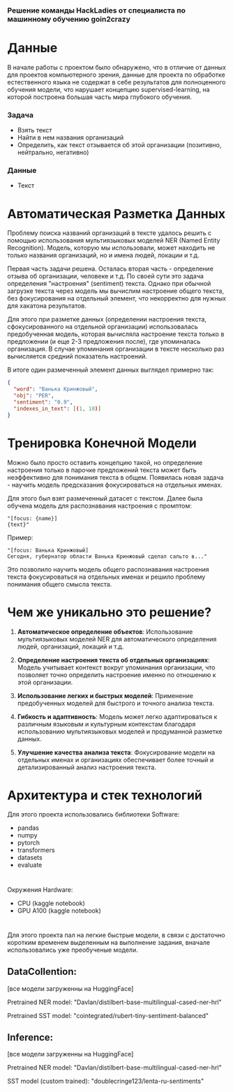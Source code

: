 ### Решение команды HackLadies от специалиста по машинному обучению goin2crazy

# Данные

В начале работы с проектом было обнаружено, что в отличие от данных для проектов компьютерного зрения, данные для проекта по обработке естественного языка не содержат в себе результатов для полноценного обучения модели, что нарушает концепцию supervised-learning, на которой построена большая часть мира глубокого обучения.

### Задача

- Взять текст
- Найти в нем названия организаций
- Определить, как текст отзывается об этой организации (позитивно, нейтрально, негативно)

### Данные

- Текст

# Автоматическая Разметка Данных

Проблему поиска названий организаций в тексте удалось решить с помощью использования мультиязыковых моделей NER (Named Entity Recognition). Модель, которую мы использовали, может находить не только названия организаций, но и имена людей, локации и т.д.

Первая часть задачи решена. Осталась вторая часть - определение отзыва об организации, человеке и т.д. По своей сути это задача определения "настроения" (sentiment) текста. Однако при обычной загрузке текста через модель мы вычислим настроение общего текста, без фокусирования на отдельный элемент, что некорректно для нужных для хакатона результатов.

Для этого при разметке данных (определении настроения текста, сфокусированного на отдельной организации) использовалась предобученная модель, которая вычисляла настроение текста только в предложении (и еще 2-3 предложения после), где упоминалась организация. В случае упоминания организации в тексте несколько раз вычисляется средний показатель настроений.

В итоге один размеченный элемент данных выглядел примерно так:

```json
{
  "word": "Ванька Кринжовый",
  "obj": "PER",
  "sentiment": "0.9",
  "indexes_in_text": [(1, 10)]
}
```

# Тренировка Конечной Модели

Можно было просто оставить концепцию такой, но определение настроения только в парочке предложений текста может быть неэффективно для понимания текста в общем. Появилась новая задача - научить модель предсказания фокусироваться на отдельных именах.

Для этого был взят размеченный датасет с текстом. Далее была обучена модель для распознавания настроения с промптом:

```
"[focus: {name}]
{text}"
```

Пример:

```
"[focus: Ванька Кринжовый]
Сегодня, губернатор области Ванька Кринжовый сделал сальто в..."
```

Это позволило научить модель общего распознавания настроения текста фокусироваться на отдельных именах и решило проблему понимания общего смысла текста.

# Чем же уникально это решение?

1. **Автоматическое определение объектов**: Использование мультиязыковых моделей NER для автоматического определения людей, организаций, локаций и т.д.

2. **Определение настроения текста об отдельных организациях**: Модель учитывает контекст вокруг упоминания организации, что позволяет точно определить настроение именно по отношению к этой организации.

3. **Использование легких и быстрых моделей**: Применение предобученных моделей для быстрого и точного анализа текста.

4. **Гибкость и адаптивность**: Модель может легко адаптироваться к различным языковым и культурным контекстам благодаря использованию мультиязыковых моделей и продуманной разметке данных.

5. **Улучшение качества анализа текста**: Фокусирование модели на отдельных именах и организациях обеспечивает более точный и детализированный анализ настроения текста.

# Архитектура и стек технологий 

Для этого проекта использовались библиотеки 
Software:

- pandas
- numpy
- pytorch
- transformers
- datasets
- evaluate

# 

Окружения
Hardware: 

- CPU (kaggle notebook)
- GPU A100 (kaggle notebook)

# 

Для этого проекта пал на легкие быстрые модели, в связи с достаточно коротким временем выделенным на выполнение задания, вначале использовались уже преобученые модели. 

## DataCollention: 

[все модели загруженны на HuggingFace]


Pretrained NER model: "Davlan/distilbert-base-multilingual-cased-ner-hrl"


Pretrained SST model: "cointegrated/rubert-tiny-sentiment-balanced" 

## Inference: 

[все модели загруженны на HuggingFace]

Pretrained NER model: "Davlan/distilbert-base-multilingual-cased-ner-hrl"


SST model (custom trained): "doublecringe123/lenta-ru-sentiments"
